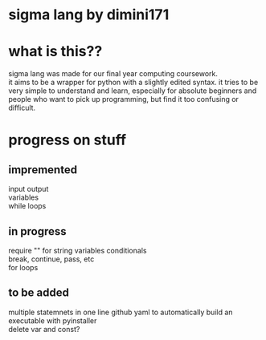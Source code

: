 # sigma lang by dimini171

# what is this??
sigma lang was made for our final year computing coursework.   
it aims to be a wrapper for python with a slightly edited syntax. 
it tries to be very simple to understand and learn, especially for absolute beginners and people who want to pick up programming, but find it too confusing or difficult.  

# progress on stuff
## impremented
input output  
variables  
while loops  

## in progress
require "" for string variables
conditionals  
break, continue, pass, etc  
for loops   


## to be added
multiple statemnets in one line
github yaml to automatically build an executable with pyinstaller  
delete var and const?  